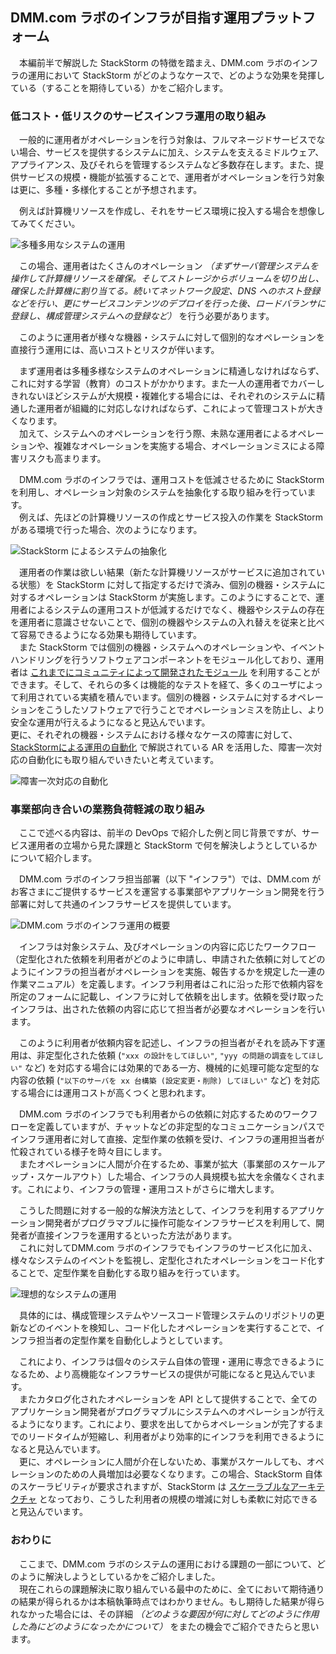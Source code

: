 ## DMM.com ラボのインフラが目指す運用プラットフォーム
　本編前半で解説した StackStorm の特徴を踏まえ、DMM.com ラボのインフラの運用において StackStorm がどのようなケースで、どのような効果を発揮している（することを期待している）かをご紹介します。  

### 低コスト・低リスクのサービスインフラ運用の取り組み
　一般的に運用者がオペレーションを行う対象は、フルマネージドサービスでない場合、サービスを提供するシステムに加え、システムを支えるミドルウェア、アプライアンス、及びそれらを管理するシステムなど多数存在します。また、提供サービスの規模・機能が拡張することで、運用者がオペレーションを行う対象は更に、多種・多様化することが予想されます。  

　例えば計算機リソースを作成し、それをサービス環境に投入する場合を想像してみてください。  

![多種多用なシステムの運用](https://raw.githubusercontent.com/userlocalhost/st2-draft-for-ops/master/images/operation1.png)

　この場合、運用者はたくさんのオペレーション *（まずサーバ管理システムを操作して計算機リソースを確保。そしてストレージからボリュームを切り出し、確保した計算機に割り当てる。続いてネットワーク設定、DNS へのホスト登録などを行い、更にサービスコンテンツのデプロイを行った後、ロードバランサに登録し、構成管理システムへの登録など）* を行う必要があります。  

　このように運用者が様々な機器・システムに対して個別的なオペレーションを直接行う運用には、高いコストとリスクが伴います。  

　まず運用者は多種多様なシステムのオペレーションに精通しなければならず、これに対する学習（教育）のコストがかかります。また一人の運用者でカバーしきれないほどシステムが大規模・複雑化する場合には、それぞれのシステムに精通した運用者が組織的に対応しなければならず、これによって管理コストが大きくなります。  
　加えて、システムへのオペレーションを行う際、未熟な運用者によるオペレーションや、複雑なオペレーションを実施する場合、オペレーションミスによる障害リスクも高まります。  

　DMM.com ラボのインフラでは、運用コストを低減させるために StackStorm を利用し、オペレーション対象のシステムを抽象化する取り組みを行っています。  
　例えば、先ほどの計算機リソースの作成とサービス投入の作業を StackStorm がある環境で行った場合、次のようになります。  

![StackStorm によるシステムの抽象化](https://raw.githubusercontent.com/userlocalhost/st2-draft-for-ops/master/images/operation2.png)
 
　運用者の作業は欲しい結果（新たな計算機リソースがサービスに追加されている状態）を StackStorm に対して指定するだけで済み、個別の機器・システムに対するオペレーションは StackStorm が実施します。このようにすることで、運用者によるシステムの運用コストが低減するだけでなく、機器やシステムの存在を運用者に意識させないことで、個別の機器やシステムの入れ替えを従来と比べて容易できるようになる効果も期待しています。  
　また StackStorm では個別の機器・システムへのオペレーションや、イベントハンドリングを行うソフトウェアコンポーネントをモジュール化しており、運用者は [これまでにコミュニティによって開発されたモジュール](https://exchange.stackstorm.org/) を利用することができます。そして、それらの多くは機能的なテストを経て、多くのユーザによって利用されている実績を積んでいます。個別の機器・システムに対するオペレーションをこうしたソフトウェアで行うことでオペレーションミスを防止し、より安全な運用が行えるようになると見込んでいます。  
  更に、それぞれの機器・システムにおける様々なケースの障害に対して、[StackStormによる運用の自動化](https://github.com/manji-0/st2-draft-201708/blob/master/article_manji.md) で解説されている AR を活用した、障害一次対応の自動化にも取り組んでいきたいと考えています。  

![障害一次対応の自動化](https://raw.githubusercontent.com/userlocalhost/st2-draft-for-ops/master/images/operation5.png)

### 事業部向き合いの業務負荷軽減の取り組み
　ここで述べる内容は、前半の DevOps で紹介した例と同じ背景ですが、サービス運用者の立場から見た課題と StackStorm で何を解決しようとしているかについて紹介します。  

　DMM.com ラボのインフラ担当部署（以下 "インフラ"）では、DMM.com がお客さまにご提供するサービスを運営する事業部やアプリケーション開発を行う部署に対して共通のインフラサービスを提供しています。  

![DMM.com ラボのインフラ運用の概要](https://raw.githubusercontent.com/userlocalhost/st2-draft-for-ops/master/images/operation3.png)

　インフラは対象システム、及びオペレーションの内容に応じたワークフロー（定型化された依頼を利用者がどのように申請し、申請された依頼に対してどのようにインフラの担当者がオペレーションを実施、報告するかを規定した一連の作業マニュアル）を定義します。インフラ利用者はこれに沿った形で依頼内容を所定のフォームに記載し、インフラに対して依頼を出します。依頼を受け取ったインフラは、出された依頼の内容に応じて担当者が必要なオペレーションを行います。  

　このように利用者が依頼内容を記述し、インフラの担当者がそれを読み下す運用は、非定型化された依頼 (`"xxx の設計をしてほしい"`, `"yyy の問題の調査をしてほしい"` など) を対応する場合には効果的である一方、機械的に処理可能な定型的な内容の依頼 (`"以下のサーバを xx 台構築 (設定変更・削除) してほしい"` など) を対応する場合には運用コストが高くつくと思われます。  

　DMM.com ラボのインフラでも利用者からの依頼に対応するためのワークフローを定義していますが、チャットなどの非定型的なコミュニケーションパスでインフラ運用者に対して直接、定型作業の依頼を受け、インフラの運用担当者が忙殺されている様子を時々目にします。  
　またオペレーションに人間が介在するため、事業が拡大（事業部のスケールアップ・スケールアウト）した場合、インフラの人員規模も拡大を余儀なくされます。これにより、インフラの管理・運用コストがさらに増大します。  

　こうした問題に対する一般的な解決方法として、インフラを利用するアプリケーション開発者がプログラマブルに操作可能なインフラサービスを利用して、開発者が直接インフラを運用するといった方法があります。  
　これに対してDMM.com ラボのインフラでもインフラのサービス化に加え、様々なシステムのイベントを監視し、定型化されたオペレーションをコード化することで、定型作業を自動化する取り組みを行っています。  

![理想的なシステムの運用](https://raw.githubusercontent.com/userlocalhost/st2-draft-for-ops/master/images/operation4.png)

　具体的には、構成管理システムやソースコード管理システムのリポジトリの更新などのイベントを検知し、コード化したオペレーションを実行することで、インフラ担当者の定型作業を自動化しようとしています。  

　これにより、インフラは個々のシステム自体の管理・運用に専念できるようになるため、より高機能なインフラサービスの提供が可能になると見込んでいます。  
　またカタログ化されたオペレーションを API として提供することで、全てのアプリケーション開発者がプログラマブルにシステムへのオペレーションが行えるようになります。これにより、要求を出してからオペレーションが完了するまでのリードタイムが短縮し、利用者がより効率的にインフラを利用できるようになると見込んでいます。  
　更に、オペレーションに人間が介在しないため、事業がスケールしても、オペレーションのための人員増加は必要なくなります。この場合、StackStorm 自体のスケーラビリティが要求されますが、StackStorm は [スケーラブルなアーキテクチャ](https://docs.stackstorm.com/reference/ha.html) となっており、こうした利用者の規模の増減に対しも柔軟に対応できると見込んでいます。  

### おわりに
　ここまで、DMM.com ラボのシステムの運用における課題の一部について、どのように解決しようとしているかをご紹介しました。  
　現在これらの課題解決に取り組んでいる最中のために、全てにおいて期待通りの結果が得られるかは本稿執筆時点ではわかりません。もし期待した結果が得られなかった場合には、その詳細 *（どのような要因が何に対してどのように作用した為にどのようになったかについて）* をまたの機会でご紹介できたらと思います。  
